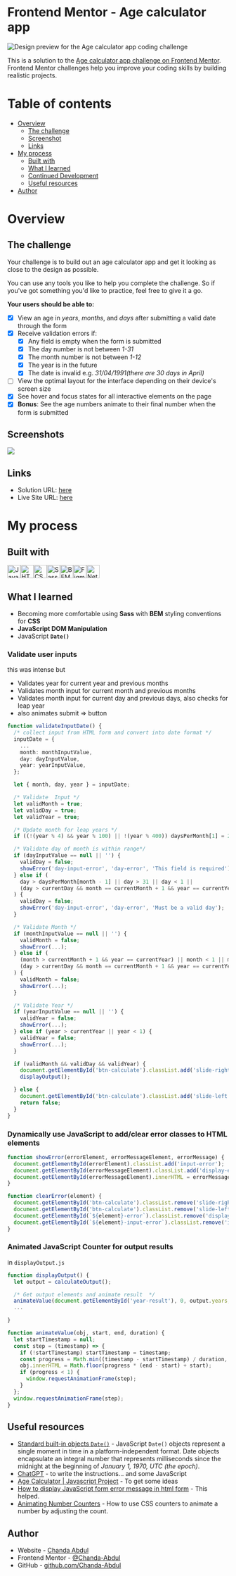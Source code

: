 # Frontend Mentor - Age calculator app

![Design preview for the Age calculator app coding challenge](./design/desktop-preview.jpg)

This is a solution to the [Age calculator app challenge on Frontend Mentor](https://www.frontendmentor.io/challenges/age-calculator-app-dF9DFFpj-Q). Frontend Mentor challenges help you improve your coding skills by building realistic projects. 

# Table of contents

- [Overview](#overview)
  - [The challenge](#the-challenge)
  - [Screenshot](#screenshot)
  - [Links](#links)
- [My process](#my-process)
  - [Built with](#built-with)
  - [What I learned](#what-i-learned)
  - [Continued Development](#continued-development)
  - [Useful resources](#useful-resources)
- [Author](#author)


# Overview

## The challenge

Your challenge is to build out an age calculator app and get it looking as close to the design as possible.

You can use any tools you like to help you complete the challenge. So if you've got something you'd like to practice, feel free to give it a go.

<b>Your users should be able to: </b>

- [x] View an age in <i>years</i>, <i>months</i>, and <i>days</i> after submitting a valid date through the form
- [x] Receive validation errors if:
  - [x] Any field is empty when the form is submitted
  - [x] The day number is not between <i>1-31</i>
  - [x] The month number is not between <i>1-12</i>
  - [x] The year is in the future
  - [x] The date is invalid e.g. <i>31/04/1991(there are 30 days in April)</i> 
- [ ] View the optimal layout for the interface depending on their device's screen size
- [x] See hover and focus states for all interactive elements on the page
- [x] **Bonus**: See the age numbers animate to their final number when the form is submitted

## Screenshots

![](./screenshot.jpg)


## Links

- Solution URL: [here](https://github.com/Chanda-Abdul/javaScript-age-calculator-app)
- Live Site URL: [here](https://heartfelt-peony-aad13d.netlify.app/)

# My process

## Built with

<img src="https://img.shields.io/badge/JavaScript-323330?style=for-the-badge&logo=javascript&logoColor=F7DF1E" alt="JavaScript icon" height="30" /><img src="https://img.shields.io/badge/HTML5-E34F26?style=for-the-badge&logo=html5&logoColor=white" alt="HTML icon" height="30" /><img src="https://img.shields.io/badge/CSS3-1572B6?style=for-the-badge&logo=css3&logoColor=white" alt="CSS icon" height="30" /><img src="https://img.shields.io/badge/Sass-CC6699?style=for-the-badge&logo=sass&logoColor=white" alt="Sass icon" height="30" /><img src="https://camo.githubusercontent.com/56a25d7a80ecd7be0919314d76dcae961ea7aac32dac11a7aa81644afa6daa53/68747470733a2f2f696d672e736869656c64732e696f2f7374617469632f76313f7374796c653d666f722d7468652d6261646765266d6573736167653d42454d26636f6c6f723d303030303030266c6f676f3d42454d266c6f676f436f6c6f723d464646464646266c6162656c3d" alt="BEM icon" height="30" /><img src="https://img.shields.io/badge/Figma-F24E1E?style=for-the-badge&logo=figma&logoColor=white" alt="Figma icon" height="30" /><img src="https://img.shields.io/badge/Netlify-00C7B7?style=for-the-badge&logo=netlify&logoColor=white" alt="Netlify icon" height="30" />


## What I learned

- Becoming more comfortable using <b>Sass</b> with <b>BEM</b> styling conventions for <b>CSS</b>
- <b>JavaScript DOM Manipulation</b>
- JavaScript <b>`Date()`</b>
### Validate user inputs 
this was intense but
  - Validates year for current year and previous months
 - Validates month input for current month and  previous months
 - Validates month input for current day and  previous days, also checks for leap year
 - also animates submit => button 

```ts
function validateInputDate() {
  /* collect input from HTML form and convert into date format */
  inputDate = {
    ...
    month: monthInputValue,
    day: dayInputValue,
    year: yearInputValue,
  };

  let { month, day, year } = inputDate;

  /* Validate  Input */
  let validMonth = true;
  let validDay = true;
  let validYear = true;

  /* Update month for leap years */
  if ((!(year % 4) && year % 100) || !(year % 400)) daysPerMonth[1] = 29;

  /* Validate day of month is within range*/
  if (dayInputValue == null || '') {
    validDay = false;
    showError('day-input-error', 'day-error', 'This field is required');
  } else if (
    day > daysPerMonth[month - 1] || day > 31 || day < 1 ||
    (day > currentDay && month == currentMonth + 1 && year == currentYear)
  ) {
    validDay = false;
    showError('day-input-error', 'day-error', 'Must be a valid day');
  }

  /* Validate Month */
  if (monthInputValue == null || '') {
    validMonth = false;
    showError(...);
  } else if (
    (month > currentMonth + 1 && year == currentYear) || month < 1 || month > 12 ||
    (day > currentDay && month == currentMonth + 1 && year == currentYear)
  ) {
    validMonth = false;
    showError(...);
  }

  /* Validate Year */
  if (yearInputValue == null || '') {
    validYear = false;
    showError(...);
  } else if (year > currentYear || year < 1) {
    validYear = false;
    showError(...);
  }

  if (validMonth && validDay && validYear) {
    document.getElementById('btn-calculate').classList.add('slide-right');
    displayOutput();

  } else {
    document.getElementById('btn-calculate').classList.add('slide-left');
    return false;
  }
}
```
### Dynamically use JavaScript to add/clear error classes to HTML elements
```js
function showError(errorElement, errorMessageElement, errorMessage) {
  document.getElementById(errorElement).classList.add('input-error');
  document.getElementById(errorMessageElement).classList.add('display-error');
  document.getElementById(errorMessageElement).innerHTML = errorMessage;
}

function clearError(element) {
  document.getElementById('btn-calculate').classList.remove('slide-right');
  document.getElementById('btn-calculate').classList.remove('slide-left');
  document.getElementById(`${element}-error`).classList.remove('display-error');
  document.getElementById(`${element}-input-error`).classList.remove('input-error');
}
```
### Animated JavaScript Counter for output results
in `displayOutput.js`
```js
function displayOutput() {
  let output = calculateOutput();

  /* Get output elements and animate result  */
  animateValue(document.getElementById('year-result'), 0, output.years, 1500);
  ...

}

function animateValue(obj, start, end, duration) {
  let startTimestamp = null;
  const step = (timestamp) => {
    if (!startTimestamp) startTimestamp = timestamp;
    const progress = Math.min((timestamp - startTimestamp) / duration, 1);
    obj.innerHTML = Math.floor(progress * (end - start) + start);
    if (progress < 1) {
      window.requestAnimationFrame(step);
    }
  };
  window.requestAnimationFrame(step);
}
```



## Useful resources

- [Standard built-in objects `Date()`](https://developer.mozilla.org/en-US/docs/Web/JavaScript/Reference/Global_Objects/Date) - JavaScript `Date()` objects represent a single moment in time in a platform-independent format. Date objects encapsulate an integral number that represents milliseconds since the midnight at the beginning of <i>January 1, 1970, UTC (the epoch)</i>.
- [ChatGPT](https://chat.openai.com/) - to write the instructions... and some JavaScript
- [Age Calculator | Javascript Project](https://youtu.be/Mz9COyHPVwA) - To get some ideas
- [How to display JavaScript form error message in html form](https://youtu.be/nNIr0lF7KnU) - This helped.
- [Animating Number Counters](https://css-tricks.com/animating-number-counters/) -  How to use CSS counters to animate a number by adjusting the count.

## Author

- Website - [Chanda Abdul](https://www.Chandabdul.dev)
- Frontend Mentor - [@Chanda-Abdul](https://www.frontendmentor.io/profile/Chanda-Abdul)
- GitHub - [github.com/Chanda-Abdul](https://github.com/Chanda-Abdul)

